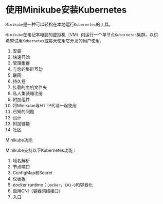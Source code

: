 # 使用Minikube安装Kubernetes

`Minikube`是一种可以轻松在本地运行`Kubernetes`的工具。

`Minikube`在笔记本电脑的虚拟机（VM）内运行一个单节点`Kubernetes`集群，以供希望试用`Kubernetes`或每天使用它开发的用户使用。

1. 安装
2. 快速开始
3. 管理集群
4. 与您的集群互动
5. 联网
6. 持久卷
7. 挂载的主机文件夹
8. 私人集装箱注册
9. 附加组件
10. 将Minikube与HTTP代理一起使用
11. 已知的问题
12. 设计
13. 附加链接
14. 社区

Minikube功能

Minikube支持以下Kubernetes功能：

1. 域名解析
2. 节点端口
3. ConfigMap和Secret
5. 仪表板
6. docker runtime：`Docker`，`CRI-O`和容器化
7. 启用CNI（容器网络接口）
8. 入口

